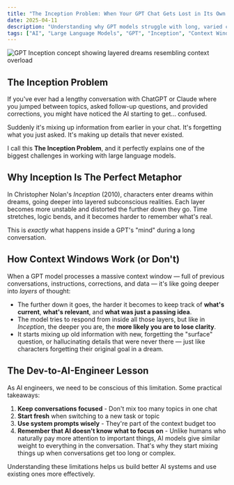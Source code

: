 ```yaml
---
title: "The Inception Problem: When Your GPT Chat Gets Lost in Its Own Dreams"
date: 2025-04-11
description: "Understanding why GPT models struggle with long, varied conversations using Christopher Nolan's Inception as a perfect metaphor."
tags: ["AI", "Large Language Models", "GPT", "Inception", "Context Windows"]
---
```


![GPT Inception concept showing layered dreams resembling context overload](/images/inception-gpt.png)

## The Inception Problem

If you've ever had a lengthy conversation with ChatGPT or Claude where you jumped between topics, asked follow-up questions, and provided corrections, you might have noticed the AI starting to get... confused.

Suddenly it's mixing up information from earlier in your chat. It's forgetting what you just asked. It's making up details that never existed.

I call this **The Inception Problem**, and it perfectly explains one of the biggest challenges in working with large language models.

## Why Inception Is The Perfect Metaphor

In Christopher Nolan's *Inception* (2010), characters enter dreams within dreams, going deeper into layered subconscious realities. Each layer becomes more unstable and distorted the further down they go. Time stretches, logic bends, and it becomes harder to remember what's real.

This is *exactly* what happens inside a GPT's "mind" during a long conversation.

## How Context Windows Work (or Don't)

When a GPT model processes a massive context window — full of previous conversations, instructions, corrections, and data — it's like going deeper into *layers* of thought:

- The further down it goes, the harder it becomes to keep track of **what's current**, **what's relevant**, and **what was just a passing idea**.
- The model tries to respond from inside all those layers, but like in *Inception*, the deeper you are, the **more likely you are to lose clarity**.
- It starts mixing up old information with new, forgetting the "surface" question, or hallucinating details that were never there — just like characters forgetting their original goal in a dream.

## The Dev-to-AI-Engineer Lesson

As AI engineers, we need to be conscious of this limitation. Some practical takeaways:

1. **Keep conversations focused** - Don't mix too many topics in one chat
2. **Start fresh** when switching to a new task or topic
3. **Use system prompts wisely** - They're part of the context budget too
4. **Remember that AI doesn't know what to focus on** - Unlike humans who naturally pay more attention to important things, AI models give similar weight to everything in the conversation. That's why they start mixing things up when conversations get too long or complex.

Understanding these limitations helps us build better AI systems and use existing ones more effectively.
